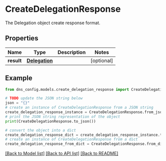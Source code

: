 # CreateDelegationResponse

The Delegation object create response format.

## Properties

Name | Type | Description | Notes
------------ | ------------- | ------------- | -------------
**result** | [**Delegation**](Delegation.md) |  | [optional] 

## Example

```python
from dns_config.models.create_delegation_response import CreateDelegationResponse

# TODO update the JSON string below
json = "{}"
# create an instance of CreateDelegationResponse from a JSON string
create_delegation_response_instance = CreateDelegationResponse.from_json(json)
# print the JSON string representation of the object
print(CreateDelegationResponse.to_json())

# convert the object into a dict
create_delegation_response_dict = create_delegation_response_instance.to_dict()
# create an instance of CreateDelegationResponse from a dict
create_delegation_response_from_dict = CreateDelegationResponse.from_dict(create_delegation_response_dict)
```
[[Back to Model list]](../README.md#documentation-for-models) [[Back to API list]](../README.md#documentation-for-api-endpoints) [[Back to README]](../README.md)


